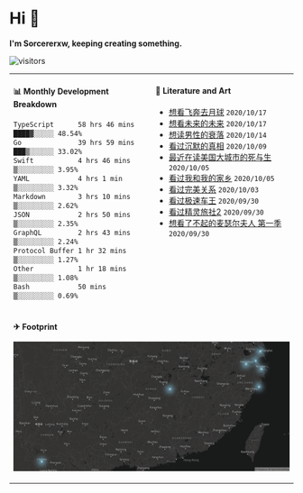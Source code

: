 # Hi 👋

**I'm Sorcererxw, keeping creating something.**

![visitors](https://visitor-badge.glitch.me/badge?page_id=sorcererxw.sorcererx)

<table width="800px">
<tr>
<td valign="top" width="50%">

#### 📊 Monthly Development Breakdown

<!--START_SECTION:waka-->
```text
TypeScript      58 hrs 46 mins ████▓░░░░░ 48.54%
Go              39 hrs 59 mins ███▒░░░░░░ 33.02%
Swift           4 hrs 46 mins  ▒░░░░░░░░░ 3.95%
YAML            4 hrs 1 min    ▒░░░░░░░░░ 3.32%
Markdown        3 hrs 10 mins  ▒░░░░░░░░░ 2.62%
JSON            2 hrs 50 mins  ▒░░░░░░░░░ 2.35%
GraphQL         2 hrs 43 mins  ▒░░░░░░░░░ 2.24%
Protocol Buffer 1 hr 32 mins   ▒░░░░░░░░░ 1.27%
Other           1 hr 18 mins   ▒░░░░░░░░░ 1.08%
Bash            50 mins        ▒░░░░░░░░░ 0.69%
```
<!--END_SECTION:waka-->

<td valign="top" width="50%">

#### 💃 Literature and Art

<!--START_SECTION:douban-->
* [想看飞奔去月球](http://movie.douban.com/subject/30141681/) <code>2020/10/17</code>
* [想看未来的未来](http://movie.douban.com/subject/27045615/) <code>2020/10/17</code>
* [想读男性的衰落](https://book.douban.com/subject/35016930/) <code>2020/10/14</code>
* [看过沉默的真相](http://movie.douban.com/subject/33447642/) <code>2020/10/09</code>
* [最近在读美国大城市的死与生](https://book.douban.com/subject/34907883/) <code>2020/10/05</code>
* [看过我和我的家乡](http://movie.douban.com/subject/35051512/) <code>2020/10/05</code>
* [看过完美关系](http://movie.douban.com/subject/30221758/) <code>2020/10/03</code>
* [看过极速车王](http://movie.douban.com/subject/6538866/) <code>2020/09/30</code>
* [看过精灵旅社2](http://movie.douban.com/subject/21327493/) <code>2020/09/30</code>
* [想看了不起的麦瑟尔夫人 第一季](http://movie.douban.com/subject/26813221/) <code>2020/09/30</code>

<!--END_SECTION:douban-->

</td>
</tr>
<tr>
<td colspan="2">

#### ✈ Footprint

![footprint](./footprint.png)

</td>
</tr>
</table>


